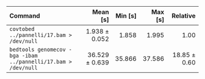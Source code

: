 | Command | Mean [s] | Min [s] | Max [s] | Relative |
|:---|---:|---:|---:|---:|
| `covtobed ../pannelli/17.bam > /dev/null` | 1.938 ± 0.052 | 1.858 | 1.995 | 1.00 |
| `bedtools genomecov -bga -ibam ../pannelli/17.bam > /dev/null` | 36.529 ± 0.639 | 35.866 | 37.586 | 18.85 ± 0.60 |
